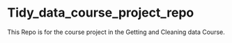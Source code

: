 # Tidy_data_course_project_repo
This Repo is for the course project in the Getting and Cleaning data Course. 
